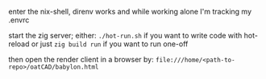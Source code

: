 enter the nix-shell, direnv works and while working alone I'm tracking my .envrc

start the zig server; either:
`./hot-run.sh` if you want to write code with hot-reload
or just `zig build run` if you want to run one-off

then open the render client in a browser by:
`file:///home/<path-to-repo>/oatCAD/babylon.html`
